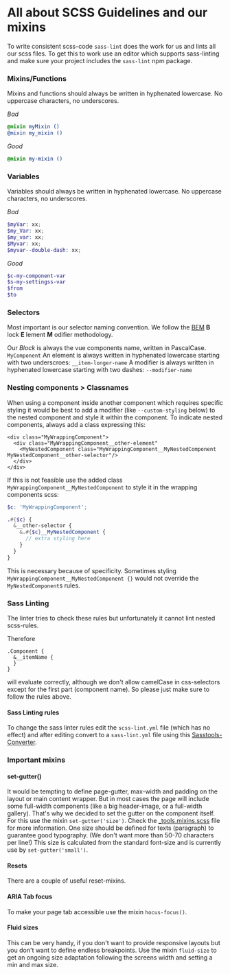 # All about SCSS Guidelines and our mixins
To write consistent scss-code `sass-lint` does the work for us and lints all our scss files. 
To get this to work use an editor which supports sass-linting and make sure your project includes the `sass-lint` npm package.

### Mixins/Functions
Mixins and functions should always be written in hyphenated lowercase. No uppercase characters, no underscores.

_Bad_
``` scss
@mixin myMixin ()
@mixin my_mixin ()
```
_Good_
``` scss
@mixin my-mixin ()
```

### Variables
Variables should always be written in hyphenated lowercase. No uppercase characters, no underscores.

_Bad_
``` scss
$myVar: xx;
$my_Var: xx;
$my_var: xx;
$Myvar: xx;
$myvar--double-dash: xx;
```
_Good_
``` scss
$c-my-component-var
$s-my-settingss-var
$from
$to
```

### Selectors
Most important is our selector naming convention. We follow the [BEM](http://getbem.com/) **B** lock **E** lement **M** odifier methodology.

Our _Block_ is always the vue components name, written in PascalCase.
`MyComponent`
An element is always written in hyphenated lowercase starting with two underscroes:
`__item-longer-name`
A modifier is always written in hyphenated lowercase starting with two dashes:
`--modifier-name`

### Nesting components > Classnames
When using a component inside another component which requires specific styling it would be best to add a modifier (like `--custom-styling` below) to the nested component and style it within the component. To indicate nested components, always add a class expressing this:
```
<div class="MyWrappingComponent">
  <div class="MyWrappingComponent__other-element"
    <MyNestedComponent class="MyWrappingComponent__MyNestedComponent MyNestedComponent__other-selector"/>
  </div>
</div>
```

If this is not feasible use the added class `MyWrappingComponent__MyNestedComponent` to style it in the wrapping components scss:

``` scss
$c: 'MyWrappingComponent';

.#{$c} {
  &__other-selector {
    &.#{$c}__MyNestedComponent {
      // extra styling here
    }
  }
}
```  
  
This is necessary because of specificity. Sometimes styling `MyWrappingComponent__MyNestedComponent {}` would not override the `MyNestedComponent`s rules.


### Sass Linting
The linter tries to check these rules but unfortunately it cannot lint nested scss-rules.

Therefore
```
.Component {
  &__itemName {
  }
}
```
will evaluate correctly, although we don't allow camelCase in css-selectors except for the first part (component name). So please just make sure to follow the rules above.

#### Sass Linting rules
To change the sass linter rules edit the `scss-lint.yml` file (which has no effect) and after editing convert to a `sass-lint.yml` file using this [Sasstools-Converter](https://sasstools.github.io/make-sass-lint-config/).

### Important mixins

#### set-gutter()
It would be tempting to define page-gutter, max-width and padding on the layout or main content wrapper. But in most cases the page will include some full-width components (like a big header-image, or a full-width gallery). That's why we decided to set the gutter on the component itself.
For this use the mixin `set-gutter('size')`.
Check the [_tools.mixins.scss](https://github.com/wearelucid/vuecid-nuxt/blob/master/assets/css/_tools.mixins.scss) file for more information.
One size should be defined for texts (paragraph) to guarantee good typography. (We don't want more than 50-70 characters per line!) This size is calculated from the standard font-size and is currently use by `set-gutter('small')`.

#### Resets
There are a couple of useful reset-mixins.

#### ARIA Tab focus
To make your page tab accessible use the mixin `hocus-focus()`.

#### Fluid sizes
This can be very handy, if you don't want to provide responsive layouts but you don't want to define endless breakpoints.
Use the mixin `fluid-size` to get an ongoing size adaptation following the screens width and setting a min and max size.

